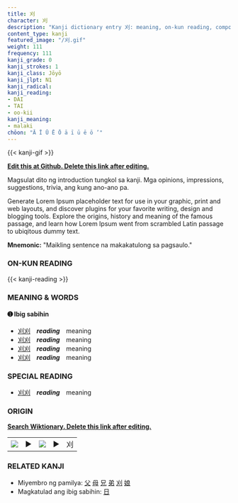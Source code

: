 ```yaml
---
title: 刈
character: 刈
description: "Kanji dictionary entry 刈: meaning, on-kun reading, compounds, origin, related kanji"
content_type: kanji
featured_image: "/刈.gif"
weight: 111
frequency: 111
kanji_grade: 0
kanji_strokes: 1
kanji_class: Jōyō
kanji_jlpt: N1
kanji_radical: 
kanji_reading: 
- DAI
- TAI
- oo-kii
kanji_meaning:
- malaki
chōon: "Ā Ī Ū Ē Ō ā ī ū ē ō ’"
---
```

[//]: # (Don't edit the line below. Kanji animated GIF code is automatically generated.)
{{< kanji-gif >}}

[//]: # (Edit below this line.)

**[Edit this at Github. Delete this link after editing.](https://github.com/tim0g/tim/tree/main/content/kanji/刈/index.md)**

Magsulat dito ng introduction tungkol sa kanji. Mga opinions, impressions, suggestions, trivia, ang kung ano-ano pa.

Generate Lorem Ipsum placeholder text for use in your graphic, print and web layouts, and discover plugins for your favorite writing, design and blogging tools. Explore the origins, history and meaning of the famous passage, and learn how Lorem Ipsum went from scrambled Latin passage to ubiqitous dummy text.
 
**Mnemonic:** "Maikling sentence na makakatulong sa pagsaulo."

### ON-KUN READING

[//]: # (Don't edit the line below. ON-KUN READING code is automatically generated.)
{{< kanji-reading >}}

### MEANING & WORDS

#### ➊ **Ibig sabihin**
  - [刈](../刈)[刈](../刈)　***reading***　meaning
  - [刈](../刈)[刈](../刈)　***reading***　meaning
  - [刈](../刈)[刈](../刈)　***reading***　meaning
  - [刈](../刈)[刈](../刈)　***reading***　meaning

### SPECIAL READING
  - [刈](../刈)[刈](../刈)　***reading***　meaning

### ORIGIN

**[Search Wiktionary. Delete this link after editing.](https://wiktionary.org/wiki/刈)**
<table class="kanji-table"><tr><td>
<img src="60px-刈-bronze.svg.png">
</td><td>▶</td><td>
<img src="60px-刈-oracle.svg.png">
</td><td>▶</td>
<td class="kanji-origin">刈</td>
</tr></table>

### RELATED KANJI
- Miyembro ng pamilya: [父](../父) [母](../母) [兄](../兄) [弟](../弟) [刈](../刈) [娘](../娘)
- Magkatulad ang ibig sabihin: [日](../日)
